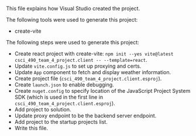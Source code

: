 This file explains how Visual Studio created the project.

The following tools were used to generate this project:
- create-vite

The following steps were used to generate this project:
- Create react project with create-vite: `npm init --yes vite@latest csci_490_team_4_project.client -- --template=react`.
- Update `vite.config.js` to set up proxying and certs.
- Update `App` component to fetch and display weather information.
- Create project file (`csci_490_team_4_project.client.esproj`).
- Create `launch.json` to enable debugging.
- Create `nuget.config` to specify location of the JavaScript Project System SDK (which is used in the first line in `csci_490_team_4_project.client.esproj`).
- Add project to solution.
- Update proxy endpoint to be the backend server endpoint.
- Add project to the startup projects list.
- Write this file.
